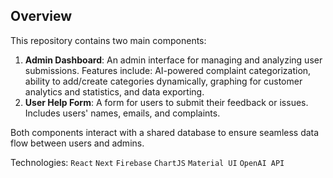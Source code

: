 ## Overview

This repository contains two main components:

1. **Admin Dashboard**: An admin interface for managing and analyzing user submissions. Features include: AI-powered complaint categorization, ability to add/create categories dynamically, graphing for customer analytics and statistics, and data exporting.
3. **User Help Form**: A form for users to submit their feedback or issues. Includes users' names, emails, and complaints. 

Both components interact with a shared database to ensure seamless data flow between users and admins.

Technologies: `React` `Next` `Firebase` `ChartJS` `Material UI` `OpenAI API`

